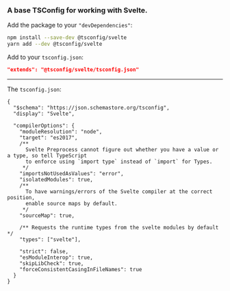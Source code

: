 ### A base TSConfig for working with Svelte.

Add the package to your `"devDependencies"`:

```sh
npm install --save-dev @tsconfig/svelte
yarn add --dev @tsconfig/svelte
```

Add to your `tsconfig.json`:

```json
"extends": "@tsconfig/svelte/tsconfig.json"
```

---

The `tsconfig.json`: 

```jsonc
{
  "$schema": "https://json.schemastore.org/tsconfig",
  "display": "Svelte",

  "compilerOptions": {
    "moduleResolution": "node",
    "target": "es2017",
    /** 
      Svelte Preprocess cannot figure out whether you have a value or a type, so tell TypeScript
      to enforce using `import type` instead of `import` for Types.
     */
    "importsNotUsedAsValues": "error",
    "isolatedModules": true,
    /**
      To have warnings/errors of the Svelte compiler at the correct position,
      enable source maps by default.
     */
    "sourceMap": true,
    
    /** Requests the runtime types from the svelte modules by default */
    "types": ["svelte"],

    "strict": false,
    "esModuleInterop": true,
    "skipLibCheck": true,
    "forceConsistentCasingInFileNames": true
  }
}

```
